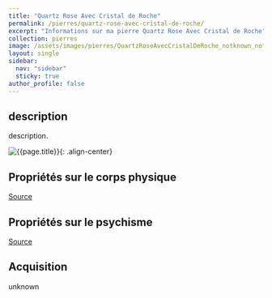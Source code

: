 ```yaml
---
title: "Quartz Rose Avec Cristal de Roche"
permalink: /pierres/quartz-rose-avec-cristal-de-roche/
excerpt: "Informations sur ma pierre Quartz Rose Avec Cristal de Roche"
collection: pierres
image: /assets/images/pierres/QuartzRoseAvecCristalDeRoche_notknown_notknown.jpg "Quartz Rose Avec Cristal de Roche"
layout: single
sidebar:
  nav: "sidebar"
  sticky: true
author_profile: false
---
```


## description
description.

![{{page.title}}]({{page.image}} "Quartz Rose Avec Cristal de Roche"){: .align-center}


## Propriétés sur le corps physique


[Source](https://)


## Propriétés sur le psychisme


[Source](https://)

## Acquisition
unknown
